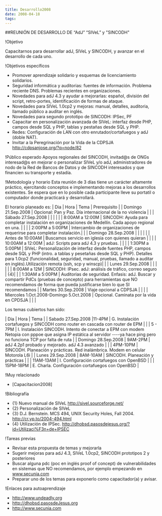 ```yaml
---
title: Desarrollo2008
date: 2008-04-18
tags:
---
```

##REUNIÓN DE DESARROLLO DE “AdJ” “SIVeL” y "SINCODH"

!Objetivo

Capacitarnos para desarrollar adJ, SIVeL y SINCODH, y avanzar en el desarrollo de cada uno.

!Objetivos específicos

* Promover aprendizaje solidario y esquemas de licenciamiento solidarios.
* Seguridad informática y auditorias: fuentes de información. Problema reciente DNS. Problemas recientes en organizaciones.
* Novedades para adJ 4.3 y ayudar a mejorarlas: español, división del script, retro-portes, identificación de formas de ataque.
* Novedades para SIVeL 1.0cp2 y mejoras: manual, detalles, auditoria, llamado público a auditar en inglés.
* Novedades para segundo prototipo de SINCODH: IPSec, PF
* Capacitar en personalización avanzada de SIVeL: interfaz desde PHP, campos desde SQL y PHP, tablas y pestañas desde SQL y PHP.
* Redes: Configuración de LAN con otro enrutador/cortafuegos y adJ (doble NAT).
* Invitar a la Peregrinación por la Vida de la CDPSJA http://cdpsanjose.org/?q=node/82
 
!Público esperado
Apoyos regionales del SINCODH, invitad@s de ONGs interesad@s en mejorar o personalizar SIVeL y/o adJ, administradores de nodo de la Red de Bancos de Datos y de SINCODH interesados y que financien su transporte y estadía.

!Metodología y horario
Esta reunión de 3 días tiene un carácter altamente práctico, ejercitando conceptos e implementando mejoras a los desarrollos existentes. Se espera que en lo posible cada participante lleve su portatil o computador donde practicará y desarrollará. 

El horario planeado es:
| Dia | Hora | Tema | Prerequisito |
| Domingo 21.Sep.2008 | Opcional: Pan y Paz. Día internacional de la no violencia | |
| Sábado 27.Sep.2008 | | | |
| | 8:00AM a 12:00M | SINCODH: Ayuda para completar instalación en organizaciones de Medellín. Cada apoyo regional en una. |  | 
| | 2:00PM a 5:00PM | Intercambio de organizaciones de requerirse para completar instalación.| |
| Domingo 28.Sep.2008 | | | |
| | Antes de 10:00AM | Buscamos servicio en iglesia con quienes quieran |   |
| | 10:00AM a 12:00M | adJ: Scripts para adJ 4.3 y pruebas. |   |
| | 1:30PM a 5:00PM | SIVeL: Personalización de interfaz desde fuentes PHP, campos desde SQL y PHP (intro. a tablas y pesetañas desde SQL y PHP). Detalles para 1.0cp2 (funcionalidad, seguridad, manual, pruebas,  llamado a auditar en inglés).Utilización remota (ssh, scp y winscp)| |
| Lunes 29.Sep.2008 | | | |
| | 8:00AM a 12M | SINCODH: IPsec. adJ: análisis de tráfico, correo seguro | {4}|
| | 1:30AM a 5:00PM | Auditorias de seguridad. Enfasis: adJ.  Buscar y compartir PdCs (pruebas de concepto) para herramientas que NO recomendamos de forma que pueda justificarse bien lo que SI recomendamos | 
| Martes 30.Sep.2008 | Viaje opcional a CDPSJA | | |
| Miercoles 1.Oct.2008-Domingo 5.Oct.2008 | Opcional. Caminata por la vida en CPDSJA | | |


Los temas cubiertos han sido:

| Dia | Hora | Tema |
| Sabado 27.Sep.2008 |11-4PM | G. Instalación cortafuegos y SINCODH como router en cascada con router de EPM |
| | 5 - 7PM | I. Instalación SINCODH. Intento de conectar a EPM con modem Netopia con pppoe que asigna IP estática al servidor ----ya hace ping pero no funciona TCP por falta de ruta |
| Domingo 28.Sep.2008 |  9AM-2PM | adJ 4.2p1 probado y mejorado.  adJ 4.3 avanzado |
| | 4PM-10PM | SINCODH. Planeación y prácticas. Red inalámbrica. Modem en celular Motorola L6i |
| Lunes 29.Sep.2008 | 8AM-10AM | SINCODH. Planeación y prácticas |
| | 11AM-13AM | I. Configuración cortafuegos con OpenBSD |
| | 15PM-18PM | E. Charla. Configuración cortafuegos con OpenBSD |

!Muy relacionado
* [Capacitacion2008]

!Bibliografía 

* {1} Nuevo manual de SIVeL http://sivel.sourceforge.net/
* {2} Personalización de SIVeL
* {3} D.J. Bernstein. MCS 494, UNIX Security Holes, Fall 2004. http://cr.yp.to/2004-494.html
* {4} Utilización de IPSec. http://dhobsd.pasosdejesus.org/?id=Utilizaci%F3n+de+IPSEC

!Tareas previas

* Revisar esta propuesta de temas y mejorarla
* Sugerir mejoras para adJ 4.3, SIVeL 1.0cp2, SINCODH prototipos 2 y posteriores
* Buscar alguna pdc (poc en inglés proof of concept) de vulnerabilidades en sistemas que NO recomendamos, por ejemplo empezando en www.secunia.com
* Preparar uno de los temas para exponerlo como capacitador(a) y avisar.


!Enlaces para autoaprendizaje
* http://www.undeadly.org
* http://dhobsd.pasosdeJesus.org
* http://www.secunia.com

